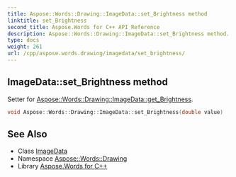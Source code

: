 ```yaml
---
title: Aspose::Words::Drawing::ImageData::set_Brightness method
linktitle: set_Brightness
second_title: Aspose.Words for C++ API Reference
description: Aspose::Words::Drawing::ImageData::set_Brightness method. Setter for Aspose::Words::Drawing::ImageData::get_Brightness in C++.
type: docs
weight: 261
url: /cpp/aspose.words.drawing/imagedata/set_brightness/
---
```

## ImageData::set_Brightness method


Setter for [Aspose::Words::Drawing::ImageData::get_Brightness](../get_brightness/).

```cpp
void Aspose::Words::Drawing::ImageData::set_Brightness(double value)
```

## See Also

* Class [ImageData](../)
* Namespace [Aspose::Words::Drawing](../../)
* Library [Aspose.Words for C++](../../../)
